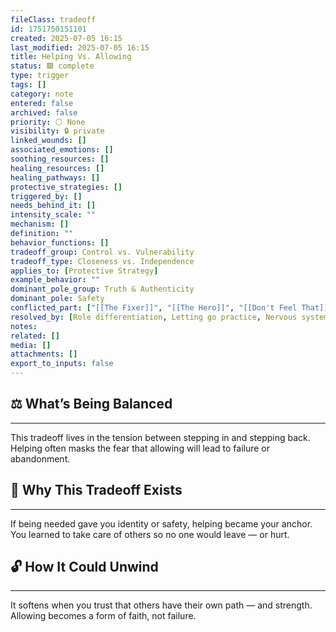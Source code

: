 ```yaml
---
fileClass: tradeoff
id: 1751750151101
created: 2025-07-05 16:15
last_modified: 2025-07-05 16:15
title: Helping Vs. Allowing
status: 🟩 complete
type: trigger
tags: []
category: note
entered: false
archived: false
priority: ⚪ None
visibility: 🔒 private
linked_wounds: []
associated_emotions: []
soothing_resources: []
healing_resources: []
healing_pathways: []
protective_strategies: []
triggered_by: []
needs_behind_it: []
intensity_scale: ""
mechanism: []
definition: ""
behavior_functions: []
tradeoff_group: Control vs. Vulnerability
tradeoff_type: Closeness vs. Independence
applies_to: [Protective Strategy]
example_behavior: ""
dominant_pole_group: Truth & Authenticity
dominant_pole: Safety
conflicted_part: ["[[The Fixer]]", "[[The Hero]]", "[[Don't Feel That]]"]
resolved_by: [Role differentiation, Letting go practice, Nervous system grounding]
notes: 
related: []
media: []
attachments: []
export_to_inputs: false
---
```


## ⚖️ What’s Being Balanced
---
This tradeoff lives in the tension between stepping in and stepping back. Helping often masks the fear that allowing will lead to failure or abandonment.

## 🤔 Why This Tradeoff Exists
---
If being needed gave you identity or safety, helping became your anchor. You learned to take care of others so no one would leave — or hurt.

## 🔓 How It Could Unwind
---
It softens when you trust that others have their own path — and strength. Allowing becomes a form of faith, not failure.
